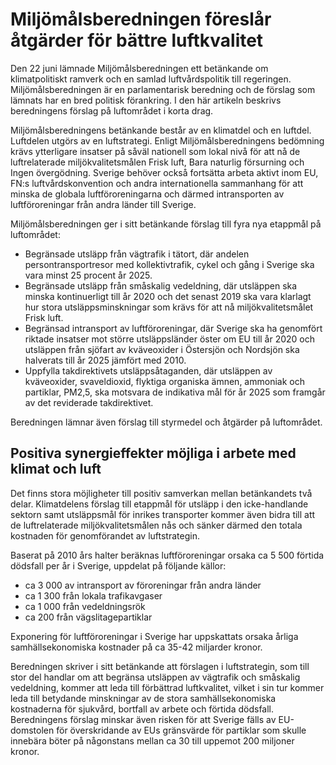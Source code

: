 # Miljömålsberedningen föreslår åtgärder för bättre luftkvalitet

Den 22 juni lämnade Miljömålsberedningen ett betänkande om klimatpolitiskt ramverk och en samlad luftvårdspolitik till regeringen. Miljömålsberedningen är en parlamentarisk beredning och de förslag som lämnats har en bred politisk förankring. I den här artikeln beskrivs beredningens förslag på luftområdet i korta drag.

Miljömålsberedningens betänkande består av en klimatdel och en luftdel. Luftdelen utgörs av en luftstrategi. Enligt Miljömålsberedningens bedömning krävs ytterligare insatser på såväl nationell som lokal nivå för att nå de luftrelaterade miljökvalitetsmålen Frisk luft, Bara naturlig försurning och Ingen övergödning. Sverige behöver också fortsätta arbeta aktivt inom EU, FN:s luftvårdskonvention och andra internationella sammanhang för att minska de globala luftföroreningarna och därmed intransporten av luftföroreningar från andra länder till Sverige.

Miljömålsberedningen ger i sitt betänkande förslag till fyra nya etappmål på luftområdet:

* Begränsade utsläpp från vägtrafik i tätort, där andelen persontransportresor med kollektivtrafik, cykel och gång i Sverige ska vara minst 25 procent år 2025.
* Begränsade utsläpp från småskalig vedeldning, där utsläppen ska minska kontinuerligt till år 2020 och det senast 2019 ska vara klarlagt hur stora utsläppsminskningar som krävs för att nå miljökvalitetsmålet Frisk luft.
* Begränsad intransport av luftföroreningar, där Sverige ska ha genomfört riktade insatser mot större utsläppsländer öster om EU till år 2020 och utsläppen från sjöfart av kväveoxider i Östersjön och Nordsjön ska halverats till år 2025 jämfört med 2010.
* Uppfylla takdirektivets utsläppsåtaganden, där utsläppen av kväveoxider, svaveldioxid, flyktiga organiska ämnen, ammoniak och partiklar, PM2,5, ska motsvara de indikativa mål för år 2025 som framgår av det reviderade takdirektivet.

Beredningen lämnar även förslag till styrmedel och åtgärder på luftområdet.

## Positiva synergieffekter möjliga i arbete med klimat och luft

Det finns stora möjligheter till positiv samverkan mellan betänkandets två delar. Klimatdelens förslag till etappmål för utsläpp i den icke-handlande sektorn samt utsläppsmål för inrikes transporter kommer även bidra till att de luftrelaterade miljökvalitetsmålen nås och sänker därmed den totala kostnaden för genomförandet av luftstrategin.

Baserat på 2010 års halter beräknas luftföroreningar orsaka ca 5 500 förtida dödsfall per år i Sverige, uppdelat på följande källor:

* ca 3 000 av intransport av föroreningar från andra länder
* ca 1 300 från lokala trafikavgaser
* ca 1 000 från vedeldningsrök
* ca 200 från vägslitagepartiklar

Exponering för luftföroreningar i Sverige har uppskattats orsaka årliga samhällsekonomiska kostnader på ca 35-42 miljarder kronor.

Beredningen skriver i sitt betänkande att förslagen i luftstrategin, som till stor del handlar om att begränsa utsläppen av vägtrafik och småskalig vedeldning, kommer att leda till förbättrad luftkvalitet, vilket i sin tur kommer leda till betydande minskningar av de stora samhällsekonomiska kostnaderna för sjukvård, bortfall av arbete och förtida dödsfall. Beredningens förslag minskar även risken för att Sverige fälls av EU-domstolen för överskridande av EUs gränsvärde för partiklar som skulle innebära böter på någonstans mellan ca 30 till uppemot 200 miljoner kronor.
